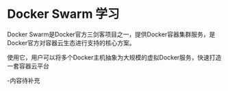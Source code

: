 # Docker Swarm 学习


Docker Swarm是Docker官方三剑客项目之一，提供Docker容器集群服务，是Docker官方对容器云生态进行支持的核心方案。

使用它，用户可以将多个Docker主机抽象为大规模的虚拟Docker服务，快速打造一套容器云平台



-内容待补充